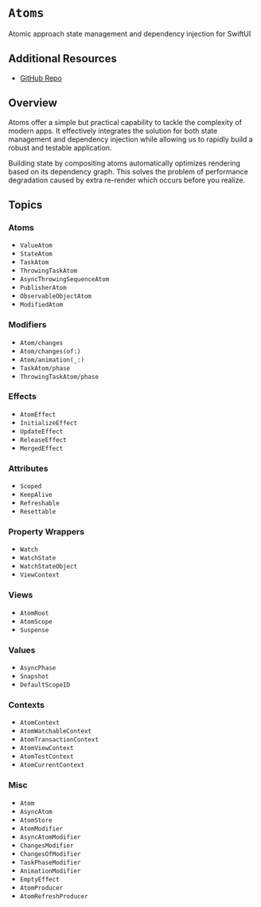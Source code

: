 # ``Atoms``

Atomic approach state management and dependency injection for SwiftUI

## Additional Resources

- [GitHub Repo](https://github.com/ra1028/swiftui-atom-properties)

## Overview

Atoms offer a simple but practical capability to tackle the complexity of modern apps. It effectively integrates the solution for both state management and dependency injection while allowing us to rapidly build a robust and testable application.

Building state by compositing atoms automatically optimizes rendering based on its dependency graph. This solves the problem of performance degradation caused by extra re-render which occurs before you realize.

## Topics

### Atoms

- ``ValueAtom``
- ``StateAtom``
- ``TaskAtom``
- ``ThrowingTaskAtom``
- ``AsyncThrowingSequenceAtom``
- ``PublisherAtom``
- ``ObservableObjectAtom``
- ``ModifiedAtom``

### Modifiers

- ``Atom/changes``
- ``Atom/changes(of:)``
- ``Atom/animation(_:)``
- ``TaskAtom/phase``
- ``ThrowingTaskAtom/phase``

### Effects

- ``AtomEffect``
- ``InitializeEffect``
- ``UpdateEffect``
- ``ReleaseEffect``
- ``MergedEffect``

### Attributes

- ``Scoped``
- ``KeepAlive``
- ``Refreshable``
- ``Resettable``

### Property Wrappers

- ``Watch``
- ``WatchState``
- ``WatchStateObject``
- ``ViewContext``

### Views

- ``AtomRoot``
- ``AtomScope``
- ``Suspense``

### Values

- ``AsyncPhase``
- ``Snapshot``
- ``DefaultScopeID``

### Contexts

- ``AtomContext``
- ``AtomWatchableContext``
- ``AtomTransactionContext``
- ``AtomViewContext``
- ``AtomTestContext``
- ``AtomCurrentContext``

### Misc

- ``Atom``
- ``AsyncAtom``
- ``AtomStore``
- ``AtomModifier``
- ``AsyncAtomModifier``
- ``ChangesModifier``
- ``ChangesOfModifier``
- ``TaskPhaseModifier``
- ``AnimationModifier``
- ``EmptyEffect``
- ``AtomProducer``
- ``AtomRefreshProducer``
